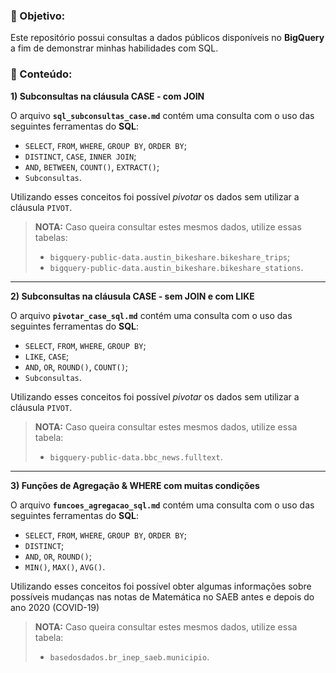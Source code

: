 ### :dart: Objetivo:
Este repositório possui consultas a dados públicos disponíveis no **BigQuery** a fim de demonstrar minhas habilidades com SQL.

### :pencil: Conteúdo:
**1) Subconsultas na cláusula CASE - com JOIN**  

O arquivo **`sql_subconsultas_case.md`** contém uma consulta com o uso das seguintes ferramentas do **SQL**:
* `SELECT`, `FROM`, `WHERE`, `GROUP BY`, `ORDER BY`;
* `DISTINCT`, `CASE`, `INNER JOIN`;
* `AND`, `BETWEEN`, `COUNT()`, `EXTRACT()`;
* `Subconsultas`.
  
Utilizando esses conceitos foi possível *pivotar* os dados sem utilizar a cláusula `PIVOT`.  
> **NOTA:** Caso queira consultar estes mesmos dados, utilize essas tabelas:
> * `bigquery-public-data.austin_bikeshare.bikeshare_trips`;
> * `bigquery-public-data.austin_bikeshare.bikeshare_stations`.

---

**2) Subconsultas na cláusula CASE - sem JOIN e com LIKE**  

O arquivo **`pivotar_case_sql.md`** contém uma consulta com o uso das seguintes ferramentas do **SQL**:
* `SELECT`, `FROM`, `WHERE`, `GROUP BY`;
* `LIKE`, `CASE`;
* `AND`, `OR`, `ROUND()`, `COUNT()`;
* `Subconsultas`.

Utilizando esses conceitos foi possível *pivotar* os dados sem utilizar a cláusula `PIVOT`.  
> **NOTA:** Caso queira consultar estes mesmos dados, utilize essa tabela:
> * `bigquery-public-data.bbc_news.fulltext`.

---

**3) Funções de Agregação & WHERE com muitas condições**

O arquivo **`funcoes_agregacao_sql.md`** contém uma consulta com o uso das seguintes ferramentas do **SQL**:
* `SELECT`, `FROM`, `WHERE`, `GROUP BY`, `ORDER BY`;
* `DISTINCT`;
* `AND`, `OR`, `ROUND()`;
* `MIN()`, `MAX()`, `AVG()`.

Utilizando esses conceitos foi possível obter algumas informações sobre possíveis mudanças nas notas de Matemática no SAEB antes e depois do ano 2020 (COVID-19) 
> **NOTA:** Caso queira consultar estes mesmos dados, utilize essa tabela:
> * `basedosdados.br_inep_saeb.municipio`.
